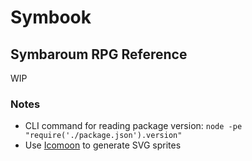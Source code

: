 # Symbook
## Symbaroum RPG Reference

WIP

### Notes

- CLI command for reading package version: `node -pe "require('./package.json').version"`
- Use [Icomoon](https://icomoon.io/app) to generate SVG sprites